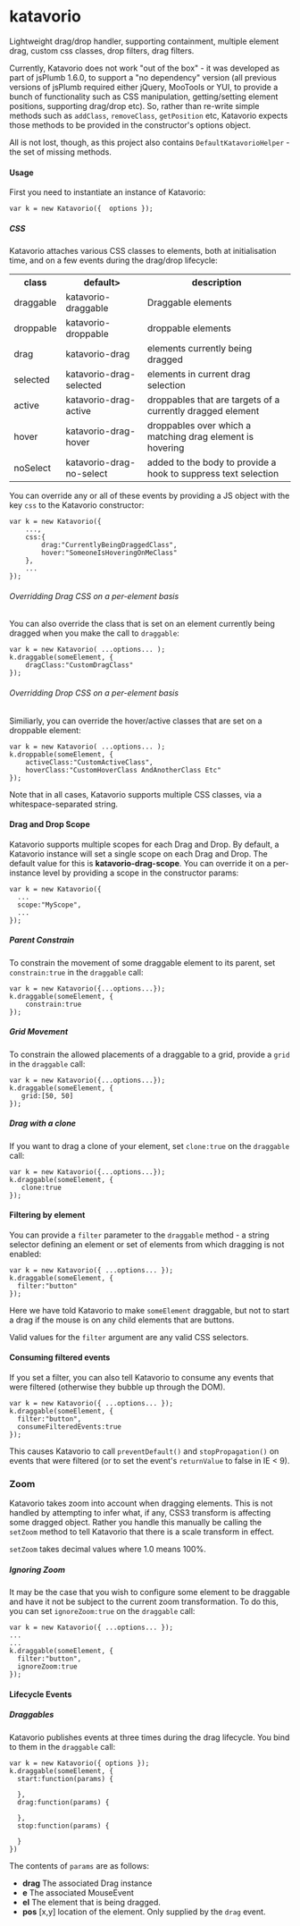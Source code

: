 katavorio
=========

Lightweight drag/drop handler, supporting containment, multiple element drag, custom css classes, drop filters, drag filters.

Currently, Katavorio does not work "out of the box" - it was developed as part of jsPlumb 1.6.0, to support a "no dependency" version (all previous versions of jsPlumb required either jQuery, MooTools or YUI, to provide a bunch of functionality such as CSS manipulation, getting/setting element positions, supporting drag/drop etc). So, rather than re-write simple methods such as `addClass`, `removeClass`, `getPosition` etc, Katavorio expects those methods to be provided in the constructor's options object.

All is not lost, though, as this project also contains `DefaultKatavorioHelper` - the set of missing methods.


#### Usage

First you need to instantiate an instance of Katavorio:

```
var k = new Katavorio({  options });
```


##### CSS

Katavorio attaches various CSS classes to elements, both at initialisation time, and on a few events during the drag/drop
lifecycle:

<table>
  <tr><th>class</th><th>default></th><th>description</th></tr>
  <tr><td>draggable</td><td>katavorio-draggable</td><td>Draggable elements</td></tr>
  <tr><td>droppable</td><td>katavorio-droppable</td><td>droppable elements</td></tr>
  <tr><td>drag</td><td>katavorio-drag</td><td>elements currently being dragged</td></tr>
  <tr><td>selected</td><td>katavorio-drag-selected</td><td>elements in current drag selection</td></tr>
  <tr><td>active</td><td>katavorio-drag-active</td><td>droppables that are targets of a currently dragged element</td></tr>
  <tr><td>hover</td><td>katavorio-drag-hover</td><td>droppables over which a matching drag element is hovering</td></tr>
  <tr><td>noSelect</td><td>katavorio-drag-no-select</td><td>added to the body to provide a hook to suppress text selection</td></tr>
</table>

You can override any or all of these events by providing a JS object with the key `css` to the Katavorio constructor:

```
var k = new Katavorio({
    ...,
    css:{
        drag:"CurrentlyBeingDraggedClass",
        hover:"SomeoneIsHoveringOnMeClass"
    },
    ...
});
```

###### Overridding Drag CSS on a per-element basis

You can also override the class that is set on an element currently being dragged when you make the call to `draggable`:

```
var k = new Katavorio( ...options... );
k.draggable(someElement, {
    dragClass:"CustomDragClass"
});
```

###### Overridding Drop CSS on a per-element basis

Similiarly, you can override the hover/active classes that are set on a droppable element:

```
var k = new Katavorio( ...options... );
k.droppable(someElement, {
    activeClass:"CustomActiveClass",
    hoverClass:"CustomHoverClass AndAnotherClass Etc"
});
```

Note that in all cases, Katavorio supports multiple CSS classes, via a whitespace-separated string.


#### Drag and Drop Scope

Katavorio supports multiple scopes for each Drag and Drop.  By default, a Katavorio instance will set a single scope 
on each Drag and Drop.  The default value for this is **katavorio-drag-scope**. You can override it on a per-instance level by
providing a scope in the constructor params:

```
var k = new Katavorio({
  ...
  scope:"MyScope",
  ...
});
```


##### Parent Constrain

To constrain the movement of some draggable element to its parent, set `constrain:true` in the `draggable` call:

```
var k = new Katavorio({...options...});
k.draggable(someElement, {
    constrain:true
});
```

##### Grid Movement

To constrain the allowed placements of a draggable to a grid, provide a `grid` in the `draggable` call:

```
var k = new Katavorio({...options...});
k.draggable(someElement, {
   grid:[50, 50]
});
```

##### Drag with a clone

If you want to drag a clone of your element, set `clone:true` on the `draggable` call:

```
var k = new Katavorio({...options...});
k.draggable(someElement, {
   clone:true
});
```

#### Filtering by element
You can provide a `filter` parameter to the `draggable` method - a string selector defining an 
element or set of elements from which dragging is not enabled:

```
var k = new Katavorio({ ...options... });
k.draggable(someElement, {
  filter:"button"
});
```

Here we have told Katavorio to make `someElement` draggable, but not to start a drag if the
mouse is on any child elements that are buttons.  

Valid values for the `filter` argument are any valid CSS selectors.

#### Consuming filtered events
If you set a filter, you can also tell Katavorio to consume any events that were filtered (otherwise 
they bubble up through the DOM). 

```
var k = new Katavorio({ ...options... });
k.draggable(someElement, {
  filter:"button",
  consumeFilteredEvents:true
});
```

This causes Katavorio to call `preventDefault()` and `stopPropagation()` on events that were filtered (or to set the event's
`returnValue` to false in IE < 9).

### Zoom
Katavorio takes zoom into account when dragging elements. This is not handled by attempting to infer what, if any, CSS3
transform is affecting some dragged object. Rather you handle this manually be calling the `setZoom` method to tell Katavorio
that there is a scale transform in effect.

`setZoom` takes decimal values where 1.0 means 100%. 

##### Ignoring Zoom
It may be the case that you wish to configure some element to be draggable and have it not be subject to the current zoom
transformation. To do this, you can set `ignoreZoom:true` on the `draggable` call:

```
var k = new Katavorio({ ...options... });
...
...
k.draggable(someElement, {
  filter:"button",
  ignoreZoom:true
});
```

#### Lifecycle Events

##### Draggables

Katavorio publishes events at three times during the drag lifecycle. You bind to them in the `draggable` call:

```
var k = new Katavorio({ options });
k.draggable(someElement, {
  start:function(params) {
    
  },
  drag:function(params) {
    
  },
  stop:function(params) {
    
  }
})
```

The contents of `params` are as follows:

- **drag** The associated Drag instance
- **e** The associated MouseEvent
- **el** The element that is being dragged.
- **pos** [x,y] location of the element. Only supplied by the `drag` event.


